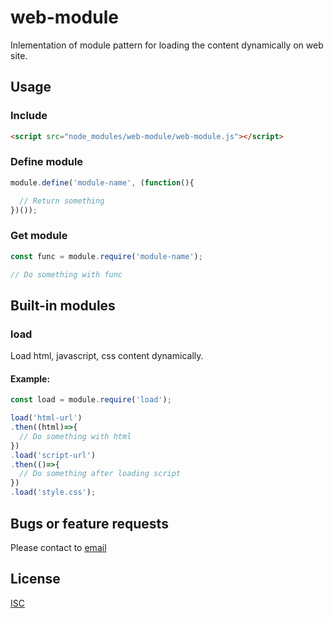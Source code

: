 # web-module
Inlementation of module pattern for loading the content dynamically on web site.

## Usage

### Include
```html
<script src="node_modules/web-module/web-module.js"></script>
```

### Define module
```javascript
module.define('module-name', (function(){

  // Return something
})());
```

### Get module
```javascript
const func = module.require('module-name');

// Do something with func
```

## Built-in modules

### load
Load html, javascript, css content dynamically.

#### Example:
```javascript
const load = module.require('load');

load('html-url')
.then((html)=>{
  // Do something with html
})
.load('script-url')
.then(()=>{
  // Do something after loading script
})
.load('style.css');
```

## Bugs or feature requests
Please contact to [email](mailto:lchild358@yahoo.com.vn)

## License
[ISC](https://opensource.org/licenses/ISC)
